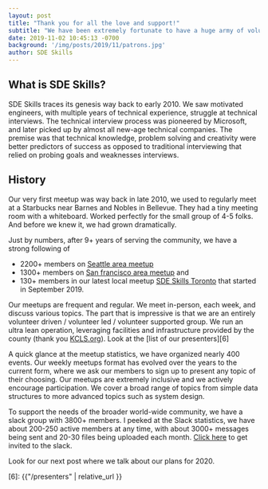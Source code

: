 ```yaml
---
layout: post
title: "Thank you for all the love and support!"
subtitle: "We have been extremely fortunate to have a huge army of volunteers and members."
date: 2019-11-02 10:45:13 -0700
background: '/img/posts/2019/11/patrons.jpg'
author: SDE Skills
---
```


## What is SDE Skills?
SDE Skills traces its genesis way back to early 2010. We saw motivated engineers, with multiple years of technical experience, struggle at technical interviews. The technical interview process was pioneered by Microsoft, and later picked up by almost all new-age technical companies. The premise was that technical knowledge, problem solving and creativity were better predictors of success as opposed to traditional interviewing that relied on probing goals and weaknesses interviews.

## History
Our very first meetup was way back in late 2010, we used to regularly meet at a Starbucks near Barnes and Nobles in Bellevue. They had a tiny meeting room with  a whiteboard. Worked perfectly for the small group of 4-5 folks. And before we knew it, we had grown dramatically. 

Just by numbers, after 9+ years of serving the community, we have a strong following of 
* 2200+ members on [Seattle area meetup][3]
* 1300+ members on [San francisco area meetup][4] and 
* 130+ members in our latest local meetup [SDE Skills Toronto][5] that started in September 2019. 

Our meetups are frequent and regular. We meet in-person, each week, and discuss various topics. The part that is impressive is that we are an entirely volunteer driven / volunteer led / volunteer supported group. We run an ultra lean operation, leveraging facilities and infrastructure provided by the county (thank you [KCLS.org][1]). Look at the [list of our presenters][6]

A quick glance at the meetup statistics, we have organized nearly 400 events. Our weekly meetups format has evolved over the years to the current form, where we ask our members to sign up to present any topic of their choosing. Our meetups are extremely inclusive and we actively encourage participation. We cover a broad range of topics from simple data structures to more advanced topics such as system design. 

To support the needs of the broader world-wide community, we have a slack group with 3800+ members. I peeked at the Slack statistics, we have about 200-250 active members at any time, with about 3000+ messages being sent and 20-30 files being uploaded each month. [Click here][2] to get invited to the slack.

Look for our next post where we talk about our plans for 2020.

[1]: https://www.kcls.org
[2]: https://www.sdeskills.com/slack
[3]: https://www.sdeskills.com/meetup-sea
[4]: https://www.sdeskills.com/meetup-sfo
[5]: https://www.sdeskills.com/meetup-yyz
[6]: {{"/presenters" | relative_url }}